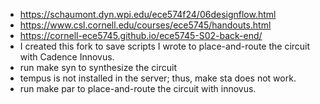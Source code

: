 - https://schaumont.dyn.wpi.edu/ece574f24/06designflow.html
- https://www.csl.cornell.edu/courses/ece5745/handouts.html
- https://cornell-ece5745.github.io/ece5745-S02-back-end/
- I created this fork to save scripts I wrote to place-and-route
the circuit with Cadence Innovus.
- run make syn to synthesize the circuit
- tempus is not installed in the server; thus, make sta does not work.
- run make par to place-and-route the circuit with innovus.
